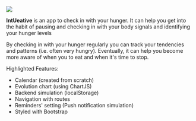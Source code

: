 <img src="intueative.png">

**IntUeative** is an app to check in with your hunger.
It can help you get into the habit of pausing and checking in with your body signals and identifying your hunger levels 

By checking in with your hunger regularly you can track your tendencies and patterns (i.e. often very hungry). Eventually, it can help you become more aware of when you to eat and when it's time to stop.


Highlighted Features:

* Calendar (created from scratch) 
* Evolution chart (using ChartJS)
* Backend simulation (localStorage) 
* Navigation with routes 
* Reminders' setting (Push notification simulation)
* Styled with Bootstrap 





